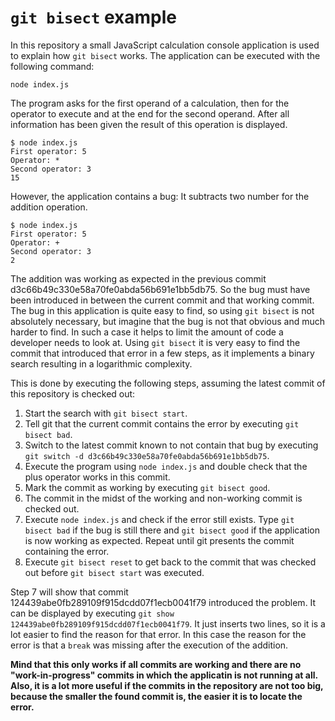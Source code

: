 # `git bisect` example

In this repository a small JavaScript calculation console application is used to explain how `git bisect` works. The
application can be executed with the following command:

```
node index.js
```

The program asks for the first operand of a calculation, then for the operator to execute and at the end for the second
operand. After all information has been given the result of this operation is displayed.

```
$ node index.js
First operator: 5
Operator: *
Second operator: 3
15
```

However, the application contains a bug: It subtracts two number for the addition operation.

```
$ node index.js
First operator: 5
Operator: +
Second operator: 3
2
```

The addition was working as expected in the previous commit d3c66b49c330e58a70fe0abda56b691e1bb5db75. So the bug must
have been introduced in between the current commit and that working commit. The bug in this application is quite easy
to find, so using `git bisect` is not absolutely necessary, but imagine that the bug is not that obvious and much
harder to find. In such a case it helps to limit the amount of code a developer needs to look at. Using `git bisect` it
is very easy to find the commit that introduced that error in a few steps, as it implements a binary search resulting
in a logarithmic complexity.

This is done by executing the following steps, assuming the latest commit of this repository is checked out:

1. Start the search with `git bisect start`.
2. Tell git that the current commit contains the error by executing `git bisect bad`.
3. Switch to the latest commit known to not contain that bug by executing
`git switch -d d3c66b49c330e58a70fe0abda56b691e1bb5db75`.
4. Execute the program using `node index.js` and double check that the plus operator works in this commit.
5. Mark the commit as working by executing `git bisect good`.
6. The commit in the midst of the working and non-working commit is checked out.
7. Execute `node index.js` and check if the error still exists. Type `git bisect bad` if the bug is still there and
`git bisect good` if the application is now working as expected. Repeat until git presents the commit containing the
error.
8. Execute `git bisect reset` to get back to the commit that was checked out before `git bisect start` was executed.

Step 7 will show that commit 124439abe0fb289109f915dcdd07f1ecb0041f79 introduced the problem. It can be displayed by
executing `git show 124439abe0fb289109f915dcdd07f1ecb0041f79`. It just inserts two lines, so it is a lot easier to find
the reason for that error. In this case the reason for the error is that a `break` was missing after the execution of
the addition.

**Mind that this only works if all commits are working and there are no "work-in-progress" commits in which the
applicatin is not running at all. Also, it is a lot more useful if the commits in the repository are not too big,
because the smaller the found commit is, the easier it is to locate the error.**
